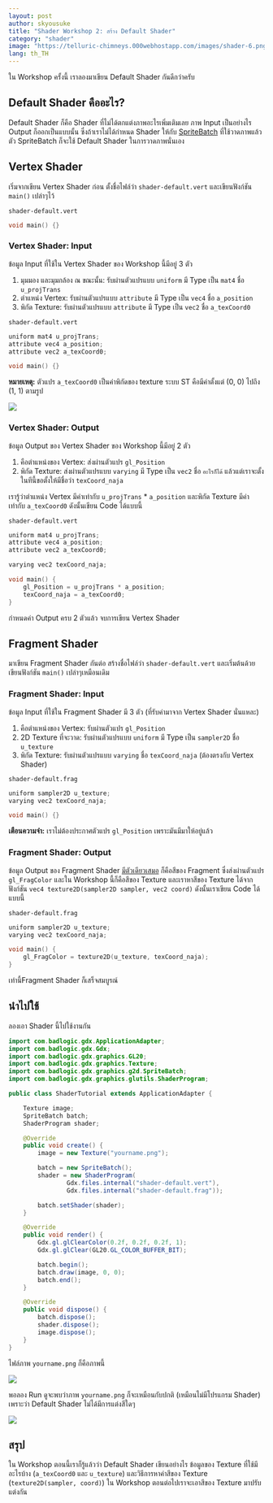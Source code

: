 ```yaml
---
layout: post
author: skyousuke
title: "Shader Workshop 2: สร้าง Default Shader"
category: "shader"
image: "https://telluric-chimneys.000webhostapp.com/images/shader-6.png"
lang: th_TH
---
```


ใน Workshop ครั้งนี้ เราลองมาเขียน Default Shader กันดีกว่าครับ

## Default Shader คืออะไร?

Default Shader ก็คือ Shader ที่ไม่ได้ตกแต่งภาพอะไรเพิ่มเติมเลย ภาพ Input เป็นอย่างไร Output ก็ออกเป็นแบบนั้น ซึ่งถ้าเราไม่ได้กำหนด Shader ให้กับ [SpriteBatch](https://libgdx.badlogicgames.com/nightlies/docs/api/com/badlogic/gdx/graphics/g2d/SpriteBatch.html) ที่ใช้วาดภาพแล้ว ตัว SpriteBatch ก็จะใช้ Default Shader ในการวาดภาพนั่นเอง

## Vertex Shader

เริ่มจากเขียน Vertex Shader ก่อน ตั้งชื่อไฟล์ว่า `shader-default.vert` และเขียนฟังก์ชัน `main()` เปล่าๆไว้

`shader-default.vert`
```c
void main() {}
```

### Vertex Shader: Input 

ข้อมูล Input ที่ใช้ใน Vertex Shader ของ Workshop นี้มีอยู่ 3 ตัว

1. มุมมอง และมุมกล้อง ณ ขณะนั้น: รับผ่านตัวแปรแบบ `uniform` มี Type เป็น `mat4` ชื่อ `u_projTrans`
2. ตำแหน่ง Vertex: รับผ่านตัวแปรแบบ `attribute` มี Type เป็น `vec4` ชื่อ `a_position`
3. พิกัด Texture: รับผ่านตัวแปรแบบ `attribute` มี Type เป็น `vec2` ชื่อ `a_texCoord0`

`shader-default.vert`
```c
uniform mat4 u_projTrans;
attribute vec4 a_position;
attribute vec2 a_texCoord0;

void main() {}
```

**หมายเหตุ:** ตัวแปร `a_texCoord0` เป็นค่าพิกัดของ texture ระบบ ST คือมีค่าตั้งแต่ (0, 0) ไปถึง (1, 1) ตามรูป 

![](https://telluric-chimneys.000webhostapp.com/images/shader-6.png)

### Vertex Shader: Output 

ข้อมูล Output ของ Vertex Shader ของ Workshop นี้มีอยู่ 2 ตัว

1. คือตำแหน่งของ Vertex: ส่งผ่านตัวแปร `gl_Position`
2. พิกัด Texture: ส่งผ่านตัวแปรแบบ `varying` มี Type เป็น `vec2` ชื่อ `อะไรก็ได้` แล้วแต่เราจะตั้ง ในทีนี้ขอตั้งให้มีชื่อว่า `texCoord_naja` 

เรารู้ว่าตำแหน่ง Vertex มีค่าเท่ากับ `u_projTrans` * `a_position` และพิกัด Texture มีค่าเท่ากับ `a_texCoord0` ดังนั้นเขียน Code ได้แบบนี้

`shader-default.vert`
```c
uniform mat4 u_projTrans;
attribute vec4 a_position;
attribute vec2 a_texCoord0;

varying vec2 texCoord_naja;

void main() {
    gl_Position = u_projTrans * a_position;
    texCoord_naja = a_texCoord0;
}
```

กำหนดค่า Output ครบ 2 ตัวแล้ว จบการเขียน Vertex Shader

## Fragment Shader 

มาเขียน Fragment Shader กันต่อ สร้างชื่อไฟล์ว่า `shader-default.vert` และเริ่มต้นด้วยเขียนฟังก์ชัน `main()` เปล่าๆเหมือนเดิม

### Fragment Shader: Input 

ข้อมูล Input ที่ใช้ใน Fragment Shader มี 3 ตัว (ที่รับค่ามาจาก Vertex Shader นั่นแหละ)

1. คือตำแหน่งของ Vertex: รับผ่านตัวแปร `gl_Position`
2. 2D Texture ที่จะวาด: รับผ่านตัวแปรแบบ `uniform` มี Type เป็น `sampler2D` ชื่อ `u_texture`
3. พิกัด Texture: รับผ่านตัวแปรแบบ `varying` ชื่อ `texCoord_naja` (ต้องตรงกับ Vertex Shader)

`shader-default.frag`
```c
uniform sampler2D u_texture;
varying vec2 texCoord_naja;

void main() {}
```

**เตือนความจำ:** เราไม่ต้องประกาศตัวแปร `gl_Position` เพราะมันมีมาให้อยู่แล้ว

### Fragment Shader: Output

ข้อมูล Output ของ Fragment Shader <u>มีตัวเดียวเสมอ</u> ก็คือสีของ Fragment ซึ่งส่งผ่านตัวแปร `gl_FragColor` และใน Workshop นี้ก็คือสีของ Texture และเราหาสีของ Texture ได้จากฟังก์ชัน `vec4 texture2D(sampler2D sampler, vec2 coord)` ดังนั้นเราเขียน Code ได้แบบนี้

`shader-default.frag`
```c
uniform sampler2D u_texture;
varying vec2 texCoord_naja;

void main() {
    gl_FragColor = texture2D(u_texture, texCoord_naja);
}
```

เท่านี้Fragment Shader ก็เสร็จสมบูรณ์

## นำไปใช้

ลองเอา Shader นี้ไปใช้งานกัน

```java
import com.badlogic.gdx.ApplicationAdapter;
import com.badlogic.gdx.Gdx;
import com.badlogic.gdx.graphics.GL20;
import com.badlogic.gdx.graphics.Texture;
import com.badlogic.gdx.graphics.g2d.SpriteBatch;
import com.badlogic.gdx.graphics.glutils.ShaderProgram;

public class ShaderTutorial extends ApplicationAdapter {

    Texture image;
    SpriteBatch batch;
    ShaderProgram shader;

    @Override
    public void create() {
        image = new Texture("yourname.png");

        batch = new SpriteBatch();
        shader = new ShaderProgram(
                Gdx.files.internal("shader-default.vert"),
                Gdx.files.internal("shader-default.frag"));

        batch.setShader(shader);
    }

    @Override
    public void render() {
        Gdx.gl.glClearColor(0.2f, 0.2f, 0.2f, 1);
        Gdx.gl.glClear(GL20.GL_COLOR_BUFFER_BIT);

        batch.begin();
        batch.draw(image, 0, 0);
        batch.end();
    }

    @Override
    public void dispose() {
        batch.dispose();
        shader.dispose();
        image.dispose();
    }
}
```

ไฟล์ภาพ `yourname.png` ก็คือภาพนี้

![](https://telluric-chimneys.000webhostapp.com/images/shader-2.png)

พอลอง Run ดูจะพบว่าภาพ `yourname.png` ก็จะเหมือนกับปกติ (เหมือนไม่มีโปรแกรม Shader) เพราะว่า Default Shader ไม่ได้มีการแต่งสีใดๆ

![](https://telluric-chimneys.000webhostapp.com/images/shader-7.png)

## สรุป

ใน Workshop ตอนนี้เราก็รู้แล้วว่า Default Shader เขียนอย่างไร ข้อมูลของ Texture ที่ใช้มีอะไรบ้าง (`a_texCoord0` และ `u_texture`) และวิธีการหาค่าสีของ Texture (`texture2D(sampler, coord)`) ใน Workshop ตอนต่อไปเราจะเอาสีของ Texture มาปรับแต่งกัน
